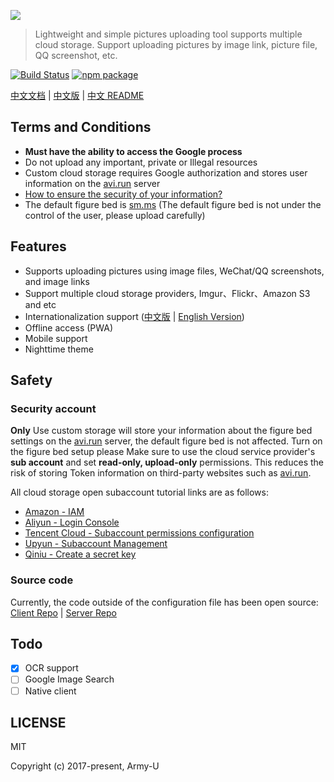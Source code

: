 [![](https://o77qb5l10.qnssl.com/avi.png)](https://avi.run)

> Lightweight and simple pictures uploading tool supports multiple cloud storage. Support uploading pictures by image link, picture file, QQ screenshot, etc.

[![Build Status](https://img.shields.io/circleci/project/github/Army-U/avi.svg?style=flat-square)](https://circleci.com/gh/Army-U/avi) [![npm package](https://img.shields.io/npm/v/avi.svg?style=flat-square)](https://www.npmjs.com/package/avi)

[中文文档](https://docs.avi.run/#/zh-cn/) | [中文版](https://avi.run?lng=zh) | [中文 README](README.zh.md)

## Terms and Conditions

- **Must have the ability to access the Google process**
- Do not upload any important, private or Illegal resources
- Custom cloud storage requires Google authorization and stores user information on the [avi.run](https://avi.run) server
- [How to ensure the security of your information?](#safety)
- The default figure bed is [sm.ms](https://sm.ms/) (The default figure bed is not under the control of the user, please upload carefully)

## Features

- Supports uploading pictures using image files, WeChat/QQ screenshots, and image links
- Support multiple cloud storage providers, Imgur、Flickr、Amazon S3 and etc
- Internationalization support ([中文版](https://avi.run/?lng=zh) | [English Version](https://avi.run/))
- Offline access (PWA)
- Mobile support
- Nighttime theme

## Safety

### Security account

**Only** Use custom storage will store your information about the figure bed settings on the [avi.run](https://avi.run) server, the default figure bed is not affected. Turn on the figure bed setup please Make sure to use the cloud service provider's **sub account** and set **read-only, upload-only** permissions. This reduces the risk of storing Token information on third-party websites such as [avi.run](https://avi.run).

All cloud storage open subaccount tutorial links are as follows:

- [Amazon - IAM](https://console.aws.amazon.com/iam/home#/users)
- [Aliyun - Login Console](https://www.alibabacloud.com/help/zh/doc-detail/27363.htm)
- [Tencent Cloud - Subaccount permissions configuration](https://cloud.tencent.com/document/product/436/11714)
- [Upyun - Subaccount Management](http://docs.upyun.com/cdn/tools/)
- [Qiniu - Create a secret key](https://portal.qiniu.com/user/key)

### Source code

Currently, the code outside of the configuration file has been open source: [Client Repo](https://github.com/Army-U/avi) | [Server Repo](https://github.com/Army-U/avi-api)

## Todo

- [x] OCR support
- [ ] Google Image Search
- [ ] Native client

## LICENSE

MIT

Copyright (c) 2017-present, Army-U